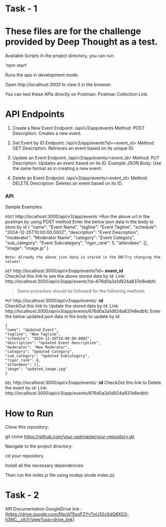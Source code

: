 # Task - 1

# These files are for the challenge provided by Deep Thought as a test.

Available Scripts
In the project directory, you can run:

 'npm start'

Runs the app in development mode.

Open http://localhost:3000 to view it in the browser.

You can test these APIs directly on Postman: Postman Collection Link.

# API Endpoints

1. Create a New Event
Endpoint: /api/v3/app/events
Method: POST
Description: Creates a new event.

2. Get Event by ID
Endpoint: /api/v3/app/events?id=<event_id>
Method: GET
Description: Retrieves an event based on its unique ID.

3. Update an Event
Endpoint: /api/v3/app/events/<event_id>
Method: PUT
Description: Updates an event based on its ID.
Example JSON Body: Use the same format as in creating a new event.

4. Delete an Event
Endpoint: /api/v3/app/events/<event_id>
Method: DELETE
Description: Deletes an event based on its ID.

### API
 Sample Examples:

 `POST`  http://localhost:3000/api/v3/app/events 
        >Run the above url in the postman by using POST method
        Enter the below json data in the body to store by id
    {
    "name": "Event Name",
    "tagline": "Event Tagline",
    "schedule": "2024-12-25T10:00:00.000Z",
    "description": "Event Description",
    "moderator": "Moderator Name",
    "category": "Event Category",
    "sub_category": "Event Subcategory",
    "rigor_rank": 5,
    "attendees": [],
    "image": "image.jp"
    }

    Note: Already the above json data is stored in the DB(Try changing the values)

 `GET`  http://localhost:3000/api/v3/app/events?id= **event_id** \
        CheckOut this link to see the above stored data by id: 
        Link: http://localhost:3000/api/v3/app/events?id=676d0a3a1d924a837e8edbfc

>Same procedure should be followed for the following methods 

 `PUT`  http://localhost:3000/api/v3/app/events/ **:id** \
        CheckOut this link to Update the stored data by id:
        Link: http://localhost:3000/api/v3/app/events/676d0a3a1d924a837e8edbfc
        Enter the below updated json data in the body to update by id:

    {
    "name": "Updated Event",
    "tagline": "New Tagline",
    "schedule": "2024-12-26T10:00:00.000Z",
    "description": "Updated Event Description",
    "moderator": "New Moderator",
    "category": "Updated Category",
    "sub_category": "Updated Subcategory",
    "rigor_rank": 6,
    "attendees": [],
    "image": "updated_image.jpg"
    }

  
 `DEL`  http://localhost:3000/api/v3/app/events/ **:id** 
        CheckOut this link to Delete the event by id:
        Link: http://localhost:3000/api/v3/app/events/676d0a3a1d924a837e8edbfc

# How to Run

Clone this repository:

git clone https://github.com/your-username/your-repository.git

Navigate to the project directory:

cd your-repository

Install all the necessary dependencies

Then run the index.js file using nodejs (node index.js)

# Task - 2

API Documentation GoogleDrive link : [https://drive.google.com/file/d/15sqFZYvTnIJ1GzSdQ8XG3-h3NC__plcY/view?usp=drive_link]